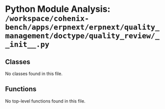# Python Module Analysis: `/workspace/cohenix-bench/apps/erpnext/erpnext/quality_management/doctype/quality_review/__init__.py`

## Classes

No classes found in this file.


## Functions

No top-level functions found in this file.
